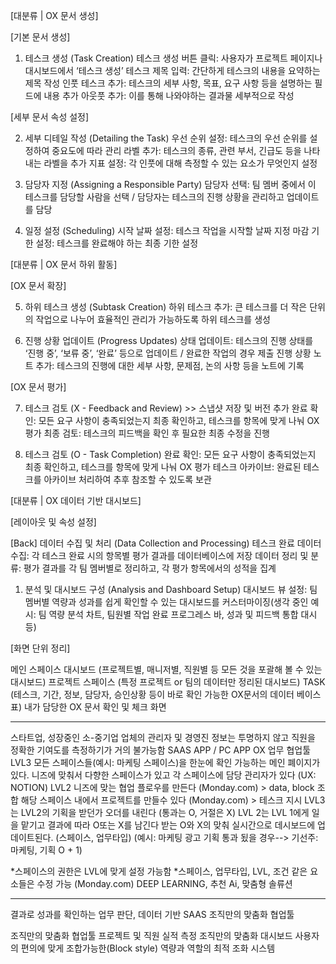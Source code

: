 [대분류 | OX 문서 생성]

[기본 문서 생성]

1. 테스크 생성 (Task Creation)
테스크 생성 버튼 클릭: 사용자가 프로젝트 페이지나 대시보드에서 ‘테스크 생성’
테스크 제목 입력: 간단하게 테스크의 내용을 요약하는 제목 작성
인풋 테스크 추가: 테스크의 세부 사항, 목표, 요구 사항 등을 설명하는 필드에 내용 추가
아웃풋 추가: 이를 통해 나와야하는 결과물 세부적으로 작성

[세부 문서 속성 설정]

2. 세부 디테일 작성 (Detailing the Task)
우선 순위 설정: 테스크의 우선 순위를 설정하여 중요도에 따라 관리
라벨 추가: 테스크의 종류, 관련 부서, 긴급도 등을 나타내는 라벨을 추가
지표 설정: 각 인풋에 대해 측정할 수 있는 요소가 무엇인지 설정

3. 담당자 지정 (Assigning a Responsible Party)
담당자 선택: 팀 멤버 중에서 이 테스크를 담당할 사람을 선택 / 담당자는 테스크의 진행 상황을 관리하고 업데이트를 담당

4. 일정 설정 (Scheduling)
시작 날짜 설정: 테스크 작업을 시작할 날짜 지정
마감 기한 설정: 테스크를 완료해야 하는 최종 기한 설정

[대분류 | OX 문서 하위 활동]

[OX 문서 확장]

5. 하위 테스크 생성 (Subtask Creation)
하위 테스크 추가: 큰 테스크를 더 작은 단위의 작업으로 나누어 효율적인 관리가 가능하도록 하위 테스크를 생성

6. 진행 상황 업데이트 (Progress Updates)
상태 업데이트: 테스크의 진행 상태를 ‘진행 중’, ‘보류 중’, ‘완료’ 등으로 업데이트 / 완료한 작업의 경우 제출
진행 상황 노트 추가: 테스크의 진행에 대한 세부 사항, 문제점, 논의 사항 등을 노트에 기록

[OX 문서 평가]

7. 테스크 검토 (X - Feedback and Review) >> 스냅샷 저장 및 버전 추가
완료 확인: 모든 요구 사항이 충족되었는지 최종 확인하고, 테스크를 항목에 맞게 나눠 OX 평가
최종 검토: 테스크의 피드백을 확인 후 필요한 최종 수정을 진행

8. 테스크 검토 (O - Task Completion)
완료 확인: 모든 요구 사항이 충족되었는지 최종 확인하고, 테스크를 항목에 맞게 나눠 OX 평가
테스크 아카이브: 완료된 테스크를 아카이브 처리하여 추후 참조할 수 있도록 보관

[대분류 | OX 데이터 기반 대시보드]

[레이아웃 및 속성 설정]

[Back] 데이터 수집 및 처리 (Data Collection and Processing)
테스크 완료 데이터 수집: 각 테스크 완료 시의 항목별 평가 결과를 데이터베이스에 저장
데이터 정리 및 분류: 평가 결과를 각 팀 멤버별로 정리하고, 각 평가 항목에서의 성적을 집계

1. 분석 및 대시보드 구성 (Analysis and Dashboard Setup)
대시보드 뷰 설정: 팀 멤버별 역량과 성과를 쉽게 확인할 수 있는 대시보드를 커스터마이징(생각 중인 예시: 팀 역량 분석 차트, 팀원별 작업 완료 프로그레스 바, 성과 및 피드백 통합 대시 등)


[화면 단위 정리]

메인 스페이스 대시보드 (프로젝트별, 매니저별, 직원별 등 모든 것을 포괄해 볼 수 있는 대시보드)
프로젝트 스페이스 (특정 프로젝트 or 팀의 데이터만 정리된 대시보드)
TASK (테스크, 기간, 정보, 담당자, 승인상황 등이 바로 확인 가능한 OX문서의 데이터 베이스 표)
내가 담당한 OX 문서 확인 및 체크 화면

---

스타트업, 성장중인 소-중기업 업체의 관리자 및 경영진 
정보는 투명하지 않고 직원을 정확한 기여도를 측정하기가 거의 불가능함 
SAAS APP / PC APP
OX 업무 협업툴
LVL3 모든 스페이스들(예시: 마케팅 스페이스)을 한눈에 확인 가능하는 메인 폐이지가 있다. 
니즈에 맞춰서 다향한 스페이스가 있고 각 스페이스에 담당 관리자가 있다 (UX: NOTION)
LVL2 니즈에 맞는 협업 플로우를 만든다 (Monday.com) > data, block 조합
해당 스페이스 내에서 프로젝트를 만들수 있다 (Monday.com) > 테스크 지시
LVL3는 LVL2의 기획을 받던가 오더를 내린다 (통과는 O, 거절은 X) 
LVL 2는 LVL 1에게 일을 맡기고 결과에 따라 O또는 X를 남긴다
받는 O와 X의 맞춰 실시간으로 데시보드에 업데이트된다. (스페이스, 업무타입) (예시: 마케팅 광고 기획 통과 됬을 경우--> 기선주: 마케팅, 기획 O + 1)

*스페이스의 권한은 LVL에 맞게 설정 가능함 
*스페이스, 업무타입, LVL, 조건 같은 요소들은 수정 가능 (Monday.com)
DEEP LEARNING, 추천 Ai, 맞춤형 솔류션

---

결과로 성과를 확인하는 업무 판단, 데이터 기반 SAAS
조직만의 맞춤화 협업툴

조직만의 맞춤화 협업툴 
프로젝트 및 직원 실적 측정
조직만의 맞춤화 대시보드 
사용자의 편의에 맞게 조합가능한(Block style)
역량과 역할의 최적 조화 시스템